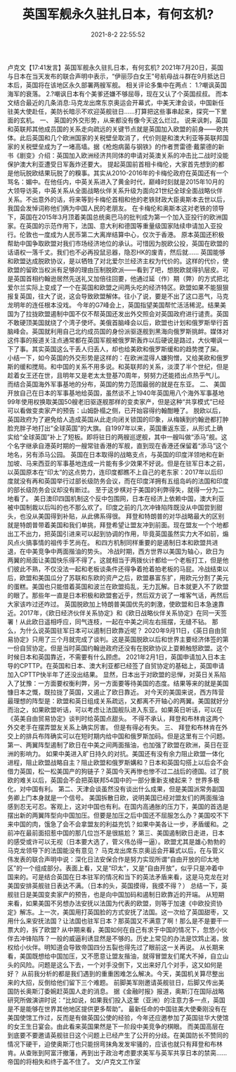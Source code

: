 ﻿---
layout: post
title:  "英国军舰永久驻扎日本，有何玄机?"
date:   2021-8-2 22:55:52
categories: update
---
卢克文【17:41发言】英国军舰永久驻扎日本，有何玄机?
2021年7月20日，英国与日本在当天发布的联合声明中表示，“伊丽莎白女王”号航母战斗群在9月抵达日本后，英国将在该地区永久部署两艘军舰。
相关评论多集中在两点：
1.?嘲讽英国海军的衰落。
2.?嘲讽日本有个美爹还嫌不够屈辱，现在又认了个英国叔叔。
而本文结合最近的几条消息:马克龙出席东京奥运会开幕式，中美天津会谈，中国新任驻美大使赴任，美防长暗示不欢迎英舰驻日……打算把这些事串起来，探究一下里面的玄机。
一、
英国的外交形势，从来都没有像今天这么烂过。
说来讽刺，英国和英联邦其他成员国的关系走向疏远的关键节点就是英国加入欧盟的前身——欧共体。此后英国和几个欧洲国家的关税壁垒取消了，代价则是和澳大利亚等英联邦国家的关税壁垒成为了一堵高墙。据《枪炮病菌与钢铁》的作者贾雷德·戴蒙德的新书《剧变》介绍：英国加入欧洲经济共同体的申请对英澳关系的冲击比二战时没能保护澳大利亚遭受日军轰炸还要大。
提起英国前首相卡梅伦，大家首先想到的都是他玩脱欧结果玩脱了的糗事。其实从2010-2016年的卡梅伦政府在英国还有一个骂名：媚中。在他任内，中英关系进入了黄金时代，巅峰时刻就是2015年10月的大领导访英，中英关系从全面战略伙伴关系升级为面向21世纪全球全面战略伙伴关系。不出意外的话，将来等到卡梅伦首相和他的老铁财政大臣奥斯本去世以后，我国会发悼词称他们俩为中国人民的老朋友。
在卡梅伦和奥斯本这对老铁的领导下，英国在2015年3月顶着美国总统奥巴马的批判成为第一个加入亚投行的欧洲国家。在英国的示范作用下，法国、意大利和德国等重量级国家陆续申请加入亚投行。伦敦也一度成为人民币第二大离岸结算中心，仅次于香港。
原本英国还积极帮助中国争取欧盟对我们市场经济地位的承认。可惜因为脱欧公投，英国在欧盟的话语权一落千丈。我们也不必再投鼠忌器，隐忍HK的废青，然后就……
英国能够和欧盟达成脱欧协议，是以牺牲了对北爱尔兰经济主权为代价的。这样的代价，使欧盟的留欧当权派有足够的理由压制脱欧派——看到了吧，想脱欧就得扒层皮。可是英国首相约翰逊居然先送礼又加倍往回要，他通过延（作）期（弊）的方式把北爱尔兰实际上变成了一个在英国和欧盟之间两头吃的经济特区。欧盟如果不能狠狠报复英国，往大了说，这会导致欧盟解体。往小了说，要是不出了这口恶气，马克龙明年的连任根本没戏。
今年的G7峰会上，英国指望美国帮忙活活稀泥。结果美国为了拉拢欧盟遏制中国不仅不帮英国还发出外交照会对英国政府进行谴责。英国不敢硬顶美国就绕了个湾子使坏。美俄首脑峰会以后，欧盟也计划和俄罗斯举行首脑峰会。英国就利用自己北约成员国的身份派驱逐舰到黑海向俄罗斯挑衅。媒体对这件事的报道关注点通常都在英国军舰被俄罗斯轰炸以后硬说是路过，大伙嘲讽一下了事。其实英国这么干丢人归丢人，却也给美欧和俄罗斯缓和的趋势搅了屎。
小结一下，如今英国的外交形势是这样的：在欧洲混得人嫌狗憎，又给美欧和俄罗斯的缓和搅局。和中国的关系不用多说。和英联邦的关系，淡漠了半个世纪，但是趁着女王还在世，且明年又是老太太登基70周年，努努力还能捂出点热乎气儿。
而结合英国海外军事基地的分布，英国的势力范围最弱的就是在东亚。
二、
美国开放自己在日本的军事基地给英国，虽然谈不上1940年英国用八个海外军事基地99年使用权换取美国50艘老旧驱逐舰那样的变卖家产，但是这种“共享模式”已经可以看做变卖家产的预告：山姆卧榻之侧，已开始容得约翰酣睡了。
脱欧以后，英国政府为了避免给人造成英国从此走向闭关锁国的印象，从梅姨到约翰逊都打肿脸充胖子地打出“全球英国”的大旗。自1997年以来，英国重返东亚，从形式上确实给“全球英国”补上了短板。即将驻日的两艘巡逻舰，其中一艘叫做“添马”舰。这个名字继承自港英时期的一艘常驻香港的军舰，直到现在香港还保留着“添马”这个地名，另有添马公园。
英国在日本取得的战略支点，与英国的印度洋领地和在新加坡、马来西亚的军事基地连成一片能有多少效果不好说。但是在驻军日本之前，以英国原本在“印太”的这点势力，连印度都瞧不上自己的老东家：2017年以后印度就没有再和英国举行过部长级防务会议，而在印度洋拥有五组岛屿的法国和印度的部长级防务会议却没有断过。
至于这步棋对于美国的利弊得失，就得一分为二地看了。
美日澳印四国机制这个反中包围网，日本在经济上依赖中国，澳大利亚被中国制裁以后叫的也不那么欢了。印度之前的几次冲锋陷阵既没从中国尝到甜头，也没从美国得到补贴，从此佛系得很。
拜登和特朗普的对华战略最大的区别就是特朗普带着美国和我们单挑，拜登希望让盟友冲到前面。现在盟友一个个地都出工不出力，把英国引进来可以起到协调的作用，毕竟英国虽然实力大不如前，煽风点火搞事情的祖传手艺尚在。
和四方机制同样重要的是遏制日本和欧盟共进退，在中美竞争中两面揩油的势头。
冷战时期，西方世界以美国为轴心，欧日为两翼的局面让美国快乐得不得了。这就相当于两拨伙计都给一个老板打工，但是他们彼此不熟，不仅没法一起和老板谈条件还得争着抢着拍老板的马屁。冷战结束以后，欧盟和美国瓜分了苏联和东欧的资产之后，欧盟暴富东扩，用欧元分割了美元的蛋糕。美国也只能借着英国和波兰在欧盟捣乱，无力瓦解。日本就更入不了欧盟的眼了。那些年一直是日本积极和欧盟套近乎，然后双方说了一堆客气话，再然后大家该咋过还咋过。
英国脱欧加上特朗普美国优先的刺激，使欧盟和日本急速靠近。2017年，《欧日经济伙伴关系协定》和《欧日战略伙伴关系协定》在同一天签署！从此欧日遥相呼应，同气连枝，一起在中美之间左右摇摆，无缝不钻。
那么，为什么说英国驻军日本可以遏制日欧靠近呢？
2020年9月11日，《英日自由贸易协定》只用了三个月就完成了谈判。这是英国脱欧以后和世界主要经济体签的第一份自贸协定。但是当时英国约翰逊政府还没有在脱欧协议上耍赖触怒欧盟。这个时候日本和英国靠近，不需要有什么顾虑。
2021年2月1日，英国申请加入日本主导的CPTTP。在英国和日本、澳大利亚都已经签了自贸协定的基础上，英国申请加入CPTTP快半年了还没出结果。
显然，日本出于对欧盟的忌惮，对英日关系陷入了犹豫：一方面要权衡利弊，另一方面要等待美国的态度。结果等来的就是美国慷日本之慨，既拉拢了英国，又遏止了欧日靠近。
对今天的美国来说，西方阵营最理想的阵型是：欧盟和英日组成关系疏远，又都离不开轴心的两翼。美国就好分而治之，如果欧盟听话，可以考虑让法国舰队进入东亚。如果英日听话，可以在《英美自由贸易协定》谈判时给英国点甜头。
不得不承认，拜登和布林肯这两个外交老手在摆弄盟友关系上确实厉害。
但是有得必有失。
三、
拜登和布林肯在外交上的排兵布阵确实可以在短时期内给中国和俄罗斯加码。但是这里有三个问题。
第一、两翼阵型遏制了欧日在中美之间两面揩油，也加强了欧盟在欧洲，英日在亚洲的影响力。
如果中美进入旷日持久的对抗。美国还有没有余力阻止欧盟一体化进程，阻止欧盟战略自主？阻止欧盟和俄罗斯媾和？日本和英国勾搭上以后会不会借力英国，松一松美国产的狗链子？英国今天再惨也惨不过二战后的德国。过了脱欧的难关以后，英国会不会把英联邦54国中的一部分重新支棱起来？
世界多极化，对中国有利。
第二、天津会谈虽然没有谈出什么成果，但是美国派常务副国务卿上门本身就是一个信号。
美国拆散日欧，说明美国已经对盟友们的两面揩油感到忍无可忍。客观上，这对中国也有利。在国内高通胀的压力下，美国的首选是摆出新的两翼阵型向中国加压。但要是加压之后中国还不屈服怎么办？美国咬不下来中国的肉，饿急了会不会拿盟友的利益充饥？如果中美各让一步，矛盾缓和。之前冲在最前面招惹中国的那几位岂不是很尴尬？
第三、美国遏制欧日走进，日本的感受或许可以无视（日本要大选了，菅义伟怂得一逼）。欧盟尤其是雄心勃勃的马克龙领导下的法国能没有意见？
马克龙出席东京奥运会开幕式以后，在与菅义伟发表的联合声明中说：深化日法安保合作是努力实现所谓“自由开放的印太地区”的一个组成部分。表面上看，又是“印太”，又是“自由开放”，似乎只是冲着中国来的。可是结合英国在日本驻军的情况和当下的英法矛盾来看，这是马克龙在对美国安排英舰驻日表达不满。（日本的头，英国摸得，我摸不得？）
总结一下，英舰驻日是美国变卖家产的预告，也是向中国加码和遏制日欧靠近的开端。
从短期来看，如果美国不另想办法安抚以法国为代表的欧盟，则等于加速《中欧投资协定》解冻。上一次，美国用打英国脸的方式安抚了法国。这一次给了英国甜枣，又用什么来安抚法国？让法国也驻军日本？那英国又不满意了啊！那么是不是要干一票大的，拆了欧盟?
从中期来看，美国如何在自己有求于中国的情况下，忽悠小伙伴去冲锋陷阵？一般的威逼利诱显然是不够的。历史上常见的办法是饮鸩止渴，放权给小伙伴。明知道会导致帝国四分五裂也得先过了眼前这一关再说。
从长期来看，美国既想给中国加压，又不愿意让盟友揩油，就得冒盟友们尾大不掉，自立山头的风险。问题是这么下去，一个对手没倒下，又出来好几个对手，这又如何是好？
从前我分析的都是我们遇到的重重困难怎么解决。今天，美国机关算尽整出来的大招，反倒给他们留下三个难题。
前脚美军刚邀请英舰驻日，后脚又传出美国防长奥斯汀委婉赶英国人走的消息。
据《金融时报》报道，奥斯汀在国际战略研究所做演讲时说：“比如说，如果我们投入这里（亚洲）的注意力多一点，英国是不是能够在世界其他地区提供更多帮助”。
最新任命的中国驻美大使秦刚没有在美国使馆工作过，反而是有做英国公使的经验，今年还应邀参加了英国驻华大使馆的女王生日宴会。由此看来英国果然是下一阶段中美竞争的棋眼。
而美国高层在到底要不要邀请英舰驻日这个问题上已经产生了公开的分歧。在美国防长不赞同的情况下硬干，迫使奥斯汀也只能拐弯抹角发发牢骚的，应该也就只有拜登和布林肯。从查账到阿富汗撤藩，再到出于政治考虑要求美军与英军共享日本的禁脔……帝国的将相失和终于盖不住了。
文/卢克文工作室
